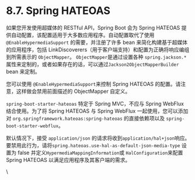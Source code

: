 # 8.7. Spring HATEOAS

如果您开发使用超媒体的 RESTful API，Spring Boot 会为 Spring HATEOAS 提供自动配置，该配置适用于大多数应用程序。自动配置取代了使用 `@EnableHypermediaSupport` 的需要，并注册了许多 bean 来简化构建基于超媒体的应用程序，包括 LinkDiscoverers（用于客户端支持）和配置为正确将响应编组到所需表示的 `ObjectMapper`。 `ObjectMapper`是通过设置各种 `spring.jackson.*` 属性来定制的，或者如果存在的话，可以通过`Jackson2ObjectMapperBuilder` bean 来定制。

您可以使用 `@EnableHypermediaSupport`来控制 Spring HATEOAS 的配置。请注意，这样做会禁用前面描述的 ObjectMapper 自定义。

`spring-boot-starter-hateoas` 特定于 Spring MVC，不应与 Spring WebFlux 结合使用。为了将 Spring HATEOAS 与 Spring WebFlux 一起使用，您可以添加对 `org.springframework.hateoas:spring-hateoas` 的直接依赖项以及 `spring-boot-starter-webflux`。

默认情况下，接受 `application/json` 的请求将收到`application/hal+json`响应。要禁用此行为，请将`spring.hateoas.use-hal-as-default-json-media-type` 设置为 false 并定义`HypermediaMappingInformation`或 `HalConfiguration`来配置 Spring HATEOAS 以满足应用程序及其客户端的需求。

\
